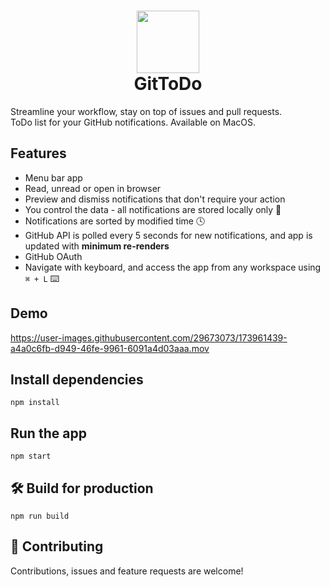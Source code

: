 <h1 align="center">
  <a href="https://github.com/rushatgabhane/GitToDo/edit/main/README.md#------gittodo"><img src="https://user-images.githubusercontent.com/29673073/174050610-16d37476-335c-47d8-851e-d531ecd40c8a.png" width="100"></a>
  <br>
  GitToDo
</h1>

Streamline your workflow, stay on top of issues and pull requests. <br />
ToDo list for your GitHub notifications. Available on MacOS.

## Features
* Menu bar app 
* Read, unread or open in browser 
* Preview and dismiss notifications that don't require your action
* You control the data - all notifications are stored locally only 🔐 
* Notifications are sorted by modified time 🕓
* GitHub API is polled every 5 seconds for new notifications, and app is updated with **minimum re-renders**
* GitHub OAuth
* Navigate with keyboard, and access the app from any workspace using `⌘ + L` ⌨️

## Demo

https://user-images.githubusercontent.com/29673073/173961439-a4a0c6fb-d949-46fe-9961-6091a4d03aaa.mov

## Install dependencies
`npm install`

## Run the app
`npm start`

## 🛠 Build for production
`npm run build`

## 🤝 Contributing
Contributions, issues and feature requests are welcome!
